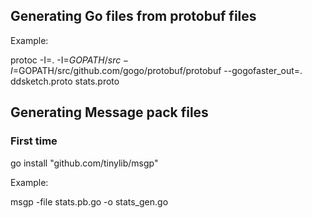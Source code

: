 ## Generating Go files from protobuf files

Example:

protoc -I=. -I=$GOPATH/src -I=$GOPATH/src/github.com/gogo/protobuf/protobuf --gogofaster_out=. ddsketch.proto stats.proto

## Generating Message pack files

### First time

go install "github.com/tinylib/msgp"

Example:

msgp -file stats.pb.go -o stats_gen.go

